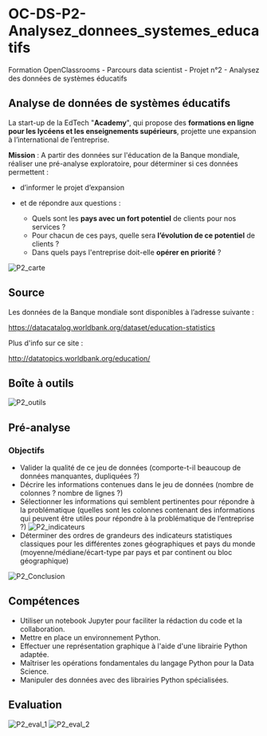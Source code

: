 # OC-DS-P2-Analysez_donnees_systemes_educatifs
Formation OpenClassrooms - Parcours data scientist - Projet n°2 - Analysez des données de systèmes éducatifs

## Analyse de données de systèmes éducatifs

La start-up de la EdTech "__Academy__", qui propose des __formations en ligne pour les lycéens et les enseignements supérieurs__, projette une expansion à l’international de l’entreprise. 

**Mission** : A partir des données sur l'éducation de la Banque mondiale, réaliser une pré-analyse exploratoire, pour déterminer si ces données permettent :

- d’informer le projet d’expansion
- et de répondre aux questions :

  - Quels sont les **pays avec un fort potentiel** de clients pour nos services ?
  - Pour chacun de ces pays, quelle sera **l’évolution de ce potentiel** de clients ?
  - Dans quels pays l'entreprise doit-elle **opérer en priorité** ?

![P2_carte](https://user-images.githubusercontent.com/71518818/134947256-fe096a10-fd9f-4883-b28c-7599f14307e4.png)

## Source
Les données de la Banque mondiale sont disponibles à l’adresse suivante :

https://datacatalog.worldbank.org/dataset/education-statistics

Plus d'info sur ce site :

http://datatopics.worldbank.org/education/

## Boîte à outils

![P2_outils](https://user-images.githubusercontent.com/71518818/135879391-7add1129-8a27-4df5-a401-346e7e9ee358.png)

## Pré-analyse

### Objectifs
- Valider la qualité de ce jeu de données (comporte-t-il beaucoup de données manquantes, dupliquées ?)
- Décrire les informations contenues dans le jeu de données (nombre de colonnes ? nombre de lignes ?)
- Sélectionner les informations qui semblent pertinentes pour répondre à la problématique (quelles sont les colonnes contenant des informations qui peuvent être utiles pour répondre à la problématique de l’entreprise ?)
![P2_indicateurs](https://user-images.githubusercontent.com/71518818/134949211-ccccebbb-608e-41c8-934e-926f601f3c14.png)
- Déterminer des ordres de grandeurs des indicateurs statistiques classiques pour les différentes zones géographiques et pays du monde (moyenne/médiane/écart-type par pays et par continent ou bloc géographique)

![P2_Conclusion](https://user-images.githubusercontent.com/71518818/134949451-7a961d5f-1413-453b-b034-f949b78d3eb7.png)

## Compétences
- Utiliser un notebook Jupyter pour faciliter la rédaction du code et la collaboration.
- Mettre en place un environnement Python.
- Effectuer une représentation graphique à l'aide d'une librairie Python adaptée.
- Maîtriser les opérations fondamentales du langage Python pour la Data Science.
- Manipuler des données avec des librairies Python spécialisées.

## Evaluation

![P2_eval_1](https://user-images.githubusercontent.com/71518818/135880164-033aa58d-f86a-4091-b35b-050126e71fa8.png)
![P2_eval_2](https://user-images.githubusercontent.com/71518818/135880226-5dc41f65-c62b-4fac-817f-360ade4391e3.png)



